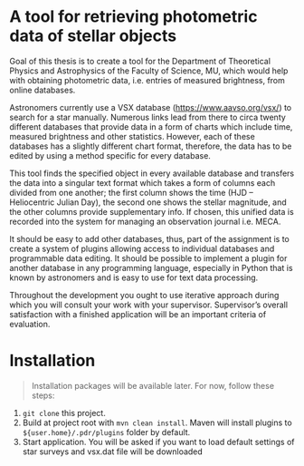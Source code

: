 # A tool for retrieving photometric data of stellar objects

Goal of this thesis is to create a tool for the Department of Theoretical Physics and Astrophysics of the Faculty of Science, MU, which would help with obtaining photometric data, i.e. entries of measured brightness, from online databases.

Astronomers currently use a VSX database (https://www.aavso.org/vsx/) to search for a star manually. Numerous links lead from there to circa twenty different databases that provide data in a form of charts which include time, measured brightness and other statistics. However, each of these databases has a slightly different chart format, therefore, the data has to be edited by using a method specific for every database.

This tool finds the specified object in every available database and transfers the data into a singular text format which takes a form of columns each divided from one another; the first column shows the time (HJD – Heliocentric Julian Day), the second one shows the stellar magnitude, and the other columns provide supplementary info. If chosen, this unified data is recorded into the system for managing an observation journal i.e. MECA.

It should be easy to add other databases, thus, part of the assignment is to create a system of plugins allowing access to individual databases and programmable data editing. It should be possible to implement a plugin for another database in any programming language, especially in Python that is known by astronomers and is easy to use for text data processing.

Throughout the development you ought to use iterative approach during which you will consult your work with your supervisor. Supervisor’s overall satisfaction with a finished application will be an important criteria of evaluation.

# Installation

> Installation packages will be available later. For now, follow these steps:

1. `git clone` this project.
2. Build at project root with `mvn clean install`. Maven will install plugins to `${user.home}/.pdr/plugins` folder by default.
3. Start application. You will be asked if you want to load default settings of star surveys and vsx.dat file will be downloaded
